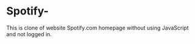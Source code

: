 # Spotify-

This is clone of website Spotify.com homepage without using JavaScript and not logged in.